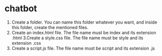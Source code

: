 # chatbot

1. Create a folder. You can name this folder whatever you want, and inside this folder, create the mentioned files.
2. Create an index.html file. The file name must be index and its extension .html
3.Create a style.css file. The file name must be style and its extension .css
4. Create a script.js file. The file name must be script and its extension .js
